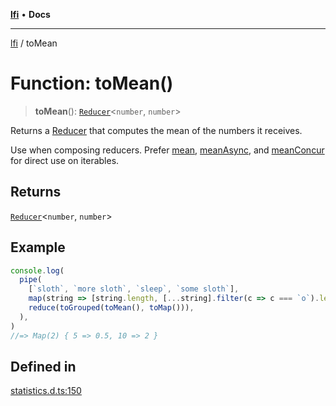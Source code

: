 [**lfi**](../readme.md) • **Docs**

***

[lfi](../globals.md) / toMean

# Function: toMean()

> **toMean**(): [`Reducer`](../type-aliases/Reducer.md)\<`number`, `number`\>

Returns a [Reducer](../type-aliases/Reducer.md) that computes the mean of the numbers it receives.

Use when composing reducers. Prefer [mean](mean.md), [meanAsync](meanAsync.md), and
[meanConcur](meanConcur.md) for direct use on iterables.

## Returns

[`Reducer`](../type-aliases/Reducer.md)\<`number`, `number`\>

## Example

```js
console.log(
  pipe(
    [`sloth`, `more sloth`, `sleep`, `some sloth`],
    map(string => [string.length, [...string].filter(c => c === `o`).length]),
    reduce(toGrouped(toMean(), toMap())),
  ),
)
//=> Map(2) { 5 => 0.5, 10 => 2 }
```

## Defined in

[statistics.d.ts:150](https://github.com/TomerAberbach/lfi/blob/fd6e1ff9d7b7d249090f89ead6d0a30e26aba2e4/src/operations/statistics.d.ts#L150)
